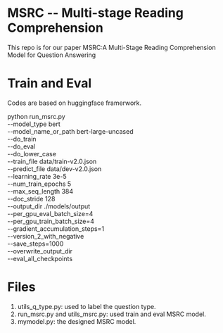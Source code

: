 # MSRC -- Multi-stage Reading Comprehension
This repo is for our paper MSRC:A Multi-Stage Reading Comprehension Model for Question Answering



# Train and Eval

Codes are based on huggingface framerwork.



 python run_msrc.py \
    --model_type bert \
    --model_name_or_path bert-large-uncased \
    --do_train \
    --do_eval \
    --do_lower_case \
    --train_file data/train-v2.0.json \
    --predict_file data/dev-v2.0.json \
    --learning_rate 3e-5 \
    --num_train_epochs 5 \
    --max_seq_length 384 \
    --doc_stride 128 \
    --output_dir ./models/output \
    --per_gpu_eval_batch_size=4   \
    --per_gpu_train_batch_size=4  \
    --gradient_accumulation_steps=1 \
    --version_2_with_negative \
    --save_steps=1000 \
    --overwrite_output_dir \
    --eval_all_checkpoints

# Files
1. utils_q_type.py: used to label the question type.
2. run_msrc.py and utils_msrc.py: used train and eval MSRC model.
3. mymodel.py: the designed MSRC model.

